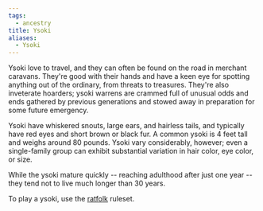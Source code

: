 ```yaml
---
tags:
  - ancestry
title: Ysoki
aliases:
  - Ysoki
---
```


Ysoki love to travel, and they can often be found on the road in merchant caravans. They're good with their hands and have a keen eye for spotting anything out of the ordinary, from threats to treasures. They're also inveterate hoarders; ysoki warrens are crammed full of unusual odds and ends gathered by previous generations and stowed away in preparation for some future emergency.

Ysoki have whiskered snouts, large ears, and hairless tails, and typically have red eyes and short brown or black fur. A common ysoki is 4 feet tall and weighs around 80 pounds. Ysoki vary considerably, however; even a single-family group can exhibit substantial variation in hair color, eye color, or size.

While the ysoki mature quickly -- reaching adulthood after just one year -- they tend not to live much longer than 30 years.

To play a ysoki, use the [ratfolk](https://2e.aonprd.com/Ancestries.aspx?ID=20) ruleset.